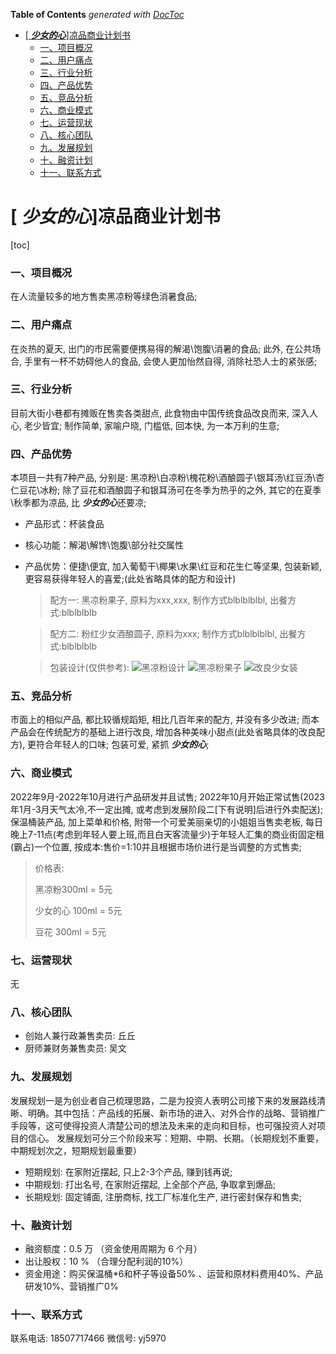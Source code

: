 <!-- START doctoc generated TOC please keep comment here to allow auto update -->
<!-- DON'T EDIT THIS SECTION, INSTEAD RE-RUN doctoc TO UPDATE -->
**Table of Contents**  *generated with [DocToc](https://github.com/thlorenz/doctoc)*

- [[ ***少女的心***]凉品商业计划书](#-%E5%B0%91%E5%A5%B3%E7%9A%84%E5%BF%83%E5%87%89%E5%93%81%E5%95%86%E4%B8%9A%E8%AE%A1%E5%88%92%E4%B9%A6)
    - [一、项目概况](#%E4%B8%80%E9%A1%B9%E7%9B%AE%E6%A6%82%E5%86%B5)
    - [二、用户痛点](#%E4%BA%8C%E7%94%A8%E6%88%B7%E7%97%9B%E7%82%B9)
    - [三、行业分析](#%E4%B8%89%E8%A1%8C%E4%B8%9A%E5%88%86%E6%9E%90)
    - [四、产品优势](#%E5%9B%9B%E4%BA%A7%E5%93%81%E4%BC%98%E5%8A%BF)
    - [五、竞品分析](#%E4%BA%94%E7%AB%9E%E5%93%81%E5%88%86%E6%9E%90)
    - [六、商业模式](#%E5%85%AD%E5%95%86%E4%B8%9A%E6%A8%A1%E5%BC%8F)
    - [七、运营现状](#%E4%B8%83%E8%BF%90%E8%90%A5%E7%8E%B0%E7%8A%B6)
    - [八、核心团队](#%E5%85%AB%E6%A0%B8%E5%BF%83%E5%9B%A2%E9%98%9F)
    - [九、发展规划](#%E4%B9%9D%E5%8F%91%E5%B1%95%E8%A7%84%E5%88%92)
    - [十、融资计划](#%E5%8D%81%E8%9E%8D%E8%B5%84%E8%AE%A1%E5%88%92)
    - [十一、联系方式](#%E5%8D%81%E4%B8%80%E8%81%94%E7%B3%BB%E6%96%B9%E5%BC%8F)

<!-- END doctoc generated TOC please keep comment here to allow auto update -->



# [ ***少女的心***]凉品商业计划书

[toc]
### 一、项目概况

在人流量较多的地方售卖黑凉粉等绿色消暑食品;

### 二、用户痛点

在炎热的夏天, 出门的市民需要便携易得的解渴\饱腹\消暑的食品; 此外, 在公共场合, 手里有一杯不妨碍他人的食品, 会使人更加怡然自得, 消除社恐人士的紧张感; 

### 三、行业分析

目前大街小巷都有摊贩在售卖各类甜点, 此食物由中国传统食品改良而来, 深入人心, 老少皆宜; 制作简单, 家喻户晓, 门槛低, 回本快, 为一本万利的生意;

### 四、产品优势

本项目一共有7种产品, 分别是: 黑凉粉\白凉粉\槐花粉\酒酿圆子\银耳汤\红豆汤\杏仁豆花\冰粉;
除了豆花和酒酿圆子和银耳汤可在冬季为热乎的之外, 其它的在夏季\秋季都为凉品, 比 ***少女的心***还要凉;
- 产品形式：杯装食品
- 核心功能：解渴\解馋\饱腹\部分社交属性
- 产品优势：便捷\便宜, 加入葡萄干\椰果\水果\红豆和花生仁等坚果, 包装新颖, 更容易获得年轻人的喜爱;(此处省略具体的配方和设计)
  > 配方一: 黑凉粉果子, 原料为xxx,xxx, 制作方式blblblblbl, 出餐方式:blblblblb
  
  > 配方二: 粉红少女酒酿圆子, 原料为xxx; 制作方式blblblblbl, 出餐方式:blblblblb

  > 包装设计(仅供参考): 
  ![黑凉粉设计](https://img.alicdn.com/imgextra/i1/2632468629/TB2qj6LmR0kpuFjy1zdXXXuUVXa_!!2632468629.jpg)
  ![黑凉粉果子](https://cbu01.alicdn.com/img/ibank/O1CN015mYymF2LM7Q7SZtmk_!!2208152569677-0-cib.jpg)
  ![改良少女装](https://t00img.yangkeduo.com/goods/images/2019-03-14/e936614f-c599-459f-bd42-fd720f861318.jpg)

### 五、竞品分析

市面上的相似产品, 都比较循规蹈矩, 相比几百年来的配方, 并没有多少改进; 而本产品会在传统配方的基础上进行改良, 增加各种美味小甜点(此处省略具体的改良配方), 更符合年轻人的口味; 包装可爱, 紧抓 ***少女的心***;

### 六、商业模式

2022年9月-2022年10月进行产品研发并且试售; 2022年10月开始正常试售(2023年1月-3月天气太冷,不一定出摊, 或考虑到发展阶段二[下有说明]后进行外卖配送);保温桶装产品, 加上菜单和价格, 附带一个可爱美丽亲切的小姐姐当售卖老板, 每日晚上7-11点(考虑到年轻人要上班,而且白天客流量少)于年轻人汇集的商业街固定租(霸占)一个位置, 按成本:售价=1:10并且根据市场价进行是当调整的方式售卖;
> 价格表: 
> 
> 黑凉粉300ml = 5元
> 
> 少女的心 100ml = 5元
> 
> 豆花 300ml = 5元

### 七、运营现状

无

### 八、核心团队

- 创始人兼行政兼售卖员: 丘丘
- 厨师兼财务兼售卖员: 吴文

### 九、发展规划

发展规划一是为创业者自己梳理思路，二是为投资人表明公司接下来的发展路线清晰、明确。其中包括：产品线的拓展、新市场的进入、对外合作的战略、营销推广手段等，这可使得投资人清楚公司的想法及未来的走向和目标，也可强投资人对项目的信心。
发展规划可分三个阶段来写：短期、中期、长期。（长期规划不重要，中期规划次之，短期规划最重要）
- 短期规划: 在家附近摆起, 只上2-3个产品, 赚到钱再说;
- 中期规划: 打出名号, 在家附近摆起, 上全部个产品, 争取拿到爆品;
- 长期规划: 固定铺面, 注册商标, 找工厂标准化生产, 进行密封保存和售卖;
  
### 十、融资计划

- 融资额度：0.5 万 （资金使用周期为 6 个月）
- 出让股权：10 % （合理分配利润的10%）
- 资金用途：购买保温桶*6和杯子等设备50% 、运营和原材料费用40%、产品研发10%、营销推广0%

### 十一、联系方式

联系电话: 18507717466
微信号: yj5970